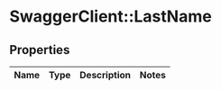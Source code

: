 # SwaggerClient::LastName

## Properties
Name | Type | Description | Notes
------------ | ------------- | ------------- | -------------


